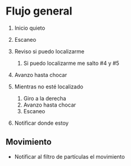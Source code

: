 # Flujo general

1. Inicio quieto

2. Escaneo

3. Reviso si puedo localizarme

    1. Si puedo localizarme me salto #4 y #5

4. Avanzo hasta chocar

5. Mientras no esté localizado

    1. Giro a la derecha
    2. Avanzo hasta chocar
    3. Escaneo

6. Notificar donde estoy

## Movimiento
- Notificar al filtro de partículas el movimiento